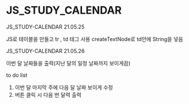 # JS_STUDY_CALENDAR 
JS_STUDY-CALENDAR 21.05.25

  JS로 테이블을 만들고 tr , td 테그 사용 
  createTextNode로 td안에 String을 넣음 

JS_STUDY-CALENDAR 21.05.26 

  이번 달 날짜들을 출력(지난 달의 일정 날짜까지 보이게끔) 

to do list 
1. 이번 달 마지막 주에 다음 달 날짜 보이게 수정 
2. 버튼 클릭 시 다음 번 달력 출력
